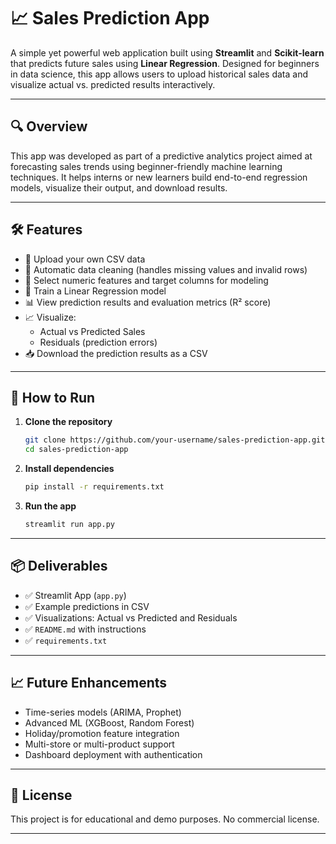 
# 📈 Sales Prediction App

A simple yet powerful web application built using **Streamlit** and **Scikit-learn** that predicts future sales using **Linear Regression**. Designed for beginners in data science, this app allows users to upload historical sales data and visualize actual vs. predicted results interactively.

---

## 🔍 Overview

This app was developed as part of a predictive analytics project aimed at forecasting sales trends using beginner-friendly machine learning techniques. It helps interns or new learners build end-to-end regression models, visualize their output, and download results.

---

## 🛠️ Features

- 📂 Upload your own CSV data
- 🧼 Automatic data cleaning (handles missing values and invalid rows)
- 🔢 Select numeric features and target columns for modeling
- 🤖 Train a Linear Regression model
- 📊 View prediction results and evaluation metrics (R² score)
- 📈 Visualize:
  - Actual vs Predicted Sales
  - Residuals (prediction errors)
- 📥 Download the prediction results as a CSV

---

## 🚀 How to Run

1. **Clone the repository**  
   ```bash
   git clone https://github.com/your-username/sales-prediction-app.git
   cd sales-prediction-app
   ```

2. **Install dependencies**  
   ```bash
   pip install -r requirements.txt
   ```

3. **Run the app**  
   ```bash
   streamlit run app.py
   ```

---

## 📦 Deliverables

- ✅ Streamlit App (`app.py`)
- ✅ Example predictions in CSV
- ✅ Visualizations: Actual vs Predicted and Residuals
- ✅ `README.md` with instructions
- ✅ `requirements.txt`

---

## 📈 Future Enhancements

- Time-series models (ARIMA, Prophet)
- Advanced ML (XGBoost, Random Forest)
- Holiday/promotion feature integration
- Multi-store or multi-product support
- Dashboard deployment with authentication

---

## 📜 License

This project is for educational and demo purposes. No commercial license.

---
